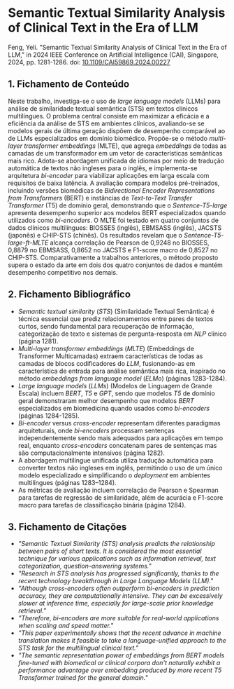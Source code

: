 # Semantic Textual Similarity Analysis of Clinical Text in the Era of LLM

Feng, Yeli. "Semantic Textual Similarity Analysis of Clinical Text in the Era of LLM," in 2024 IEEE Conference on Artificial Intelligence (CAI), Singapore, 2024, pp. 1281-1286. doi: [10.1109/CAI59869.2024.00227](https://doi.org/10.1109/CAI59869.2024.00227)

## 1. Fichamento de Conteúdo

Neste trabalho, investiga-se o uso de *large language models* (LLMs) para análise de similaridade textual semântica (STS) em textos clínicos multilíngues. O problema central consiste em maximizar a eficácia e a eficiência da análise de STS em ambientes clínicos, avaliando-se se modelos gerais de última geração dispõem de desempenho comparável ao de LLMs especializados em domínio biomédico. Propõe-se o método *multi-layer transformer embeddings* (MLTE), que agrega *embeddings* de todas as camadas de um transformador em um vetor de características semânticas mais rico. Adota-se abordagem unificada de idiomas por meio de tradução automática de textos não ingleses para o inglês, e implementa-se arquitetura *bi-encoder* para viabilizar aplicações em larga escala com requisitos de baixa latência. A avaliação compara modelos pré-treinados, incluindo versões biomédicas de *Bidirectional Encoder Representations from Transformers* (BERT) e instâncias de *Text-to-Text Transfer Transformer* (T5) de domínio geral, demonstrando que o *Sentence-T5-large* apresenta desempenho superior aos modelos BERT especializados quando utilizados como *bi-encoders*. O MLTE foi testado em quatro conjuntos de dados clínicos multilíngues: BIOSSES (inglês), EBMSASS (inglês), JACSTS (japonês) e CHIP-STS (chinês). Os resultados revelam que o *Sentence-T5-large-ft-MLTE* alcança correlação de Pearson de 0,9248 no BIOSSES, 0,8879 no EBMSASS, 0,8652 no JACSTS e F1-score macro de 0,8527 no CHIP-STS. Comparativamente a trabalhos anteriores, o método proposto supera o estado da arte em dois dos quatro conjuntos de dados e mantém desempenho competitivo nos demais.

## 2. Fichamento Bibliográfico

* *Semantic textual similarity* (*STS*) (Similaridade Textual Semântica) é técnica essencial que prediz relacionamentos entre pares de textos curtos, sendo fundamental para recuperação de informação, categorização de texto e sistemas de pergunta-resposta em *NLP* clínico (página 1281).
* *Multi-layer transformer embeddings* (*MLTE*) (Embeddings de Transformer Multicamadas) extraem características de todas as camadas de blocos codificadores do *LLM*, fusionando-as em característica de entrada para análise semântica mais rica, inspirado no método *embeddings from language model* (*ELMo*) (páginas 1283-1284).
* *Large language models* (*LLMs*) (Modelos de Linguagem de Grande Escala) incluem *BERT*, *T5* e *GPT*, sendo que modelos *T5* de domínio geral demonstraram melhor desempenho que modelos *BERT* especializados em biomedicina quando usados como *bi-encoders* (páginas 1284-1285).
* *Bi-encoder* versus *cross-encoder* representam diferentes paradigmas arquiteturais, onde *bi-encoders* processam sentenças independentemente sendo mais adequados para aplicações em tempo real, enquanto *cross-encoders* concatenam pares de sentenças mas são computacionalmente intensivos (página 1282).
* A abordagem multilíngue unificada utiliza tradução automática para converter textos não ingleses em inglês, permitindo o uso de um único modelo especializado e simplificando o *deployment* em ambientes multilíngues (páginas 1283–1284).
* As métricas de avaliação incluem correlação de Pearson e Spearman para tarefas de regressão de similaridade, além de acurácia e F1-score macro para tarefas de classificação binária (página  1284).

## 3. Fichamento de Citações

* _"Semantic Textual Similarity (STS) analysis predicts the relationship between pairs of short texts. It is considered the most essential technique for various applications such as information retrieval, text categorization, question-answering systems."_
* _"Research in STS analysis has progressed significantly, thanks to the recent technology breakthrough in Large Language Models (LLM)."_
* _"Although cross-encoders often outperform bi-encoders in prediction accuracy, they are computationally intensive. They can be excessively slower at inference time, especially for large-scale prior knowledge retrieval."_
* _"Therefore, bi-encoders are more suitable for real-world applications when scaling and speed matter."_
* _"This paper experimentally shows that the recent advance in machine translation makes it feasible to take a language-unified approach to the STS task for the multilingual clinical text."_
* _"The semantic representation power of embeddings from BERT models fine-tuned with biomedical or clinical corpora don't naturally exhibit a performance advantage over embedding produced by more recent T5 Transformer trained for the general domain."_